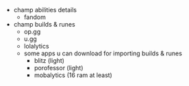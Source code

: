 - champ abilities details
	- fandom
- champ builds & runes
	- op.gg
	- u.gg
	- lolalytics
	- some apps u can download for importing builds & runes
		- blitz (light)
		- porofessor (light)
		- mobalytics (16 ram at least)